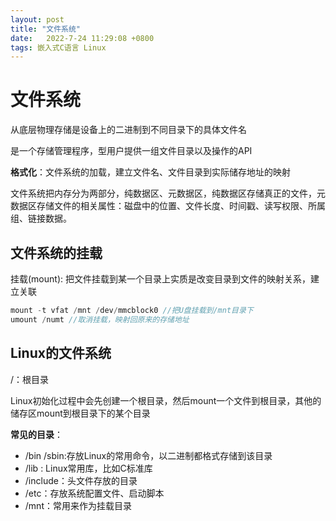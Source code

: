 ```yaml
---
layout: post
title: "文件系统"
date:   2022-7-24 11:29:08 +0800
tags: 嵌入式C语言 Linux
---
```


# 文件系统

从底层物理存储是设备上的二进制到不同目录下的具体文件名

是一个存储管理程序，型用户提供一组文件目录以及操作的API

**格式化**：文件系统的加载，建立文件名、文件目录到实际储存地址的映射

文件系统把内存分为两部分，纯数据区、元数据区，纯数据区存储真正的文件，元数据区存储文件的相关属性：磁盘中的位置、文件长度、时间戳、读写权限、所属组、链接数据。

## 文件系统的挂载

挂载(mount): 把文件挂载到某一个目录上实质是改变目录到文件的映射关系，建立关联

```C
mount -t vfat /mnt /dev/mmcblock0 //把U盘挂载到/mnt目录下
umount /numt //取消挂载，映射回原来的存储地址
```

## Linux的文件系统

/：根目录

Linux初始化过程中会先创建一个根目录，然后mount一个文件到根目录，其他的储存区mount到根目录下的某个目录

**常见的目录**：

+ /bin /sbin:存放Linux的常用命令，以二进制都格式存储到该目录
+ /lib : Linux常用库，比如C标准库
+ /include：头文件存放的目录
+ /etc：存放系统配置文件、启动脚本
+ /mnt：常用来作为挂载目录